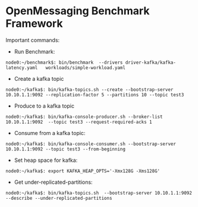 # OpenMessaging Benchmark Framework

Important commands:
- Run Benchmark:
```
node0:~/benchmark$: bin/benchmark  --drivers driver-kafka/kafka-latency.yaml   workloads/simple-workload.yaml
```
- Create a kafka topic
```
node0:~/kafka$: bin/kafka-topics.sh --create --bootstrap-server 10.10.1.1:9092 --replication-factor 5 --partitions 10 --topic test3
```
- Produce to a kafka topic
```
node0:~/kafka$: bin/kafka-console-producer.sh --broker-list 10.10.1.1:9092  --topic test3 --request-required-acks 1 
```
- Consume from a kafka topic:
```
node0:~/kafka$: bin/kafka-console-consumer.sh --bootstrap-server 10.10.1.1:9092 --topic test3 --from-beginning
```
- Set heap space for kafka:
```
node0:~/kafka$: export KAFKA_HEAP_OPTS='-Xmx128G -Xms128G'
```
- Get under-replicated-partitions:
```
node0:~/kafka$: bin/kafka-topics.sh  --bootstrap-server 10.10.1.1:9092 --describe --under-replicated-partitions
```
